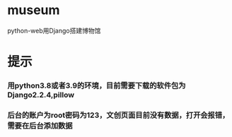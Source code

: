 # museum
python-web用Django搭建博物馆
# 提示
### 用python3.8或者3.9的环境，目前需要下载的软件包为Django2.2.4,pillow
### 后台的账户为root密码为123，文创页面目前没有数据，打开会报错，需要在后台添加数据
